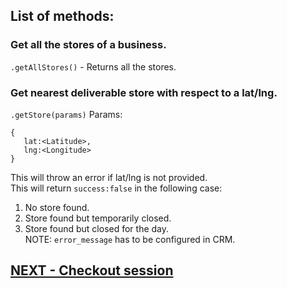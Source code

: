 ## List of methods:  
### Get all the stores of a business.  
`.getAllStores()` - Returns all the stores.  

### Get nearest deliverable store with respect to a lat/lng.
`.getStore(params)` 
Params:  
```
{
   lat:<Latitude>,
   lng:<Longitude>
}
```
This will throw an error if lat/lng is not provided.  
This will return `success:false` in the following case:  
1) No store found.  
2) Store found but temporarily closed.  
3) Store found but closed for the day.  
NOTE: `error_message` has to be configured in CRM.


## [NEXT - Checkout session](https://github.com/urbanpiper/up-sdk/wiki/Checkout)